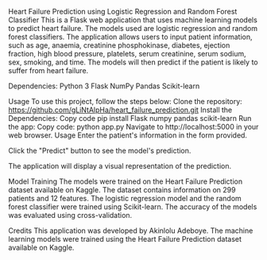 Heart Failure Prediction using Logistic Regression and Random Forest Classifier
This is a Flask web application that uses machine learning models to predict
heart failure. The models used are logistic regression and random forest
classifiers. The application allows users to input patient information, such as
age, anaemia, creatinine phosphokinase, diabetes, ejection fraction, high blood
pressure, platelets, serum creatinine, serum sodium, sex, smoking, and time. The
models will then predict if the patient is likely to suffer from heart failure.

Dependencies: Python 3 Flask NumPy Pandas Scikit-learn

Usage To use this project, follow the steps below: Clone the repository:
https://github.com/gLiNtAlpHa/heart_failure_prediction.git Install the
Dependencies: Copy code pip install Flask numpy pandas scikit-learn Run the app:
Copy code: python app.py Navigate to http://localhost:5000 in your web browser.
Usage Enter the patient's information in the form provided.

Click the "Predict" button to see the model's prediction.

The application will display a visual representation of the prediction.

Model Training The models were trained on the Heart Failure Prediction dataset
available on Kaggle. The dataset contains information on 299 patients and 12
features. The logistic regression model and the random forest classifier were
trained using Scikit-learn. The accuracy of the models was evaluated using
cross-validation.

Credits This application was developed by Akinlolu Adeboye. The machine learning
models were trained using the Heart Failure Prediction dataset available on
Kaggle.
